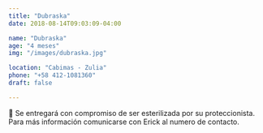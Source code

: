 ```yaml
---
title: "Dubraska"
date: 2018-08-14T09:03:09-04:00

name: "Dubraska"
age: "4 meses"
img: "/images/dubraska.jpg"

location: "Cabimas - Zulia"
phone: "+58 412-1081360"
draft: false

---
```


💖 Se entregará con compromiso de ser esterilizada por su proteccionista. Para más información comunicarse con Erick al numero de contacto.